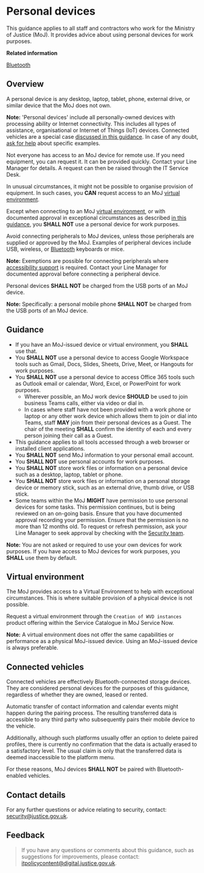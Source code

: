 # Personal devices

This guidance applies to all staff and contractors who work for the Ministry of Justice \(MoJ\). It provides advice about using personal devices for work purposes.

**Related information**  


[Bluetooth](bluetooth.md)

## Overview

A personal device is any desktop, laptop, tablet, phone, external drive, or similar device that the MoJ does not own.

**Note:** 'Personal devices' include all personally-owned devices with processing ability or Internet connectivity. This includes all types of assistance, organisational or Internet of Things \(IoT\) devices. Connected vehicles are a special case [discussed in this guidance](#connected-vehicles). In case of any doubt, [ask for help](#contact-details) about specific examples.

Not everyone has access to an MoJ device for remote use. If you need equipment, you can request it. It can be provided quickly. Contact your Line Manager for details. A request can then be raised through the IT Service Desk.

In unusual circumstances, it might not be possible to organise provision of equipment. In such cases, you **CAN** request access to an MoJ [virtual environment](#virtual-environment).

Except when connecting to an MoJ [virtual environment](#virtual-environment), or with documented approval in exceptional circumstances as described [in this guidance](#guidance), you **SHALL NOT** use a personal device for work purposes.

Avoid connecting peripherals to MoJ devices, unless those peripherals are supplied or approved by the MoJ. Examples of peripheral devices include USB, wireless, or [Bluetooth](bluetooth.md) keyboards or mice.

**Note:** Exemptions are possible for connecting peripherals where [accessibility support](bluetooth.md#accessibility) is required. Contact your Line Manager for documented approval before connecting a peripheral device.

Personal devices **SHALL NOT** be charged from the USB ports of an MoJ device.

**Note:** Specifically: a personal mobile phone **SHALL NOT** be charged from the USB ports of an MoJ device.

## Guidance

-   If you have an MoJ-issued device or virtual environment, you **SHALL** use that.
-   You **SHALL NOT** use a personal device to access Google Workspace tools such as Gmail, Docs, Slides, Sheets, Drive, Meet, or Hangouts for work purposes.
-   You **SHALL NOT** use a personal device to access Office 365 tools such as Outlook email or calendar, Word, Excel, or PowerPoint for work purposes.
    -   Wherever possible, an MoJ work device **SHOULD** be used to join business Teams calls, either via video or dial in.
    -   In cases where staff have not been provided with a work phone or laptop or any other work device which allows them to join or dial into Teams, staff **MAY** join from their personal devices as a Guest. The chair of the meeting **SHALL** confirm the identity of each and every person joining their call as a Guest.
-   This guidance applies to all tools accessed through a web browser or installed client applications.
-   You **SHALL NOT** send MoJ information to your personal email account.
-   You **SHALL NOT** use personal accounts for work purposes.
-   You **SHALL NOT** store work files or information on a personal device such as a desktop, laptop, tablet or phone.
-   You **SHALL NOT** store work files or information on a personal storage device or memory stick, such as an external drive, thumb drive, or USB stick.
-   Some teams within the MoJ **MIGHT** have permission to use personal devices for some tasks. This permission continues, but is being reviewed on an on-going basis. Ensure that you have documented approval recording your permission. Ensure that the permission is no more than 12 months old. To request or refresh permission, ask your Line Manager to seek approval by checking with the [Security team](mailto:security@justice.gov.uk).

**Note:** You are not asked or required to use your own devices for work purposes. If you have access to MoJ devices for work purposes, you **SHALL** use them by default.

## Virtual environment

The MoJ provides access to a Virtual Environment to help with exceptional circumstances. This is where suitable provision of a physical device is not possible.

Request a virtual environment through the `Creation of WVD instances` product offering within the Service Catalogue in MoJ Service Now.

**Note:** A virtual environment does not offer the same capabilities or performance as a physical MoJ-issued device. Using an MoJ-issued device is always preferable.

## Connected vehicles

Connected vehicles are effectively Bluetooth-connected storage devices. They are considered personal devices for the purposes of this guidance, regardless of whether they are owned, leased or rented.

Automatic transfer of contact information and calendar events might happen during the pairing process. The resulting transferred data is accessible to any third party who subsequently pairs their mobile device to the vehicle.

Additionally, although such platforms usually offer an option to delete paired profiles, there is currently no confirmation that the data is actually erased to a satisfactory level. The usual claim is only that the transferred data is deemed inaccessible to the platform menu.

For these reasons, MoJ devices **SHALL NOT** be paired with Bluetooth-enabled vehicles.

## Contact details

For any further questions or advice relating to security, contact: [security@justice.gov.uk](mailto:security@justice.gov.uk).

## Feedback

> If you have any questions or comments about this guidance, such as suggestions for improvements, please contact: [itpolicycontent@digital.justice.gov.uk](mailto:itpolicycontent@digital.justice.gov.uk).

